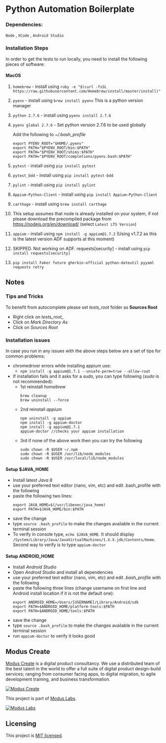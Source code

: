 # Python Automation Boilerplate

### Dependencies:
`Node` , `XCode` , `Android Studio`

### Installation Steps
In order to get the tests to run locally, you need to install the following pieces of software:

#### MacOS
1. `homebrew` - install using `ruby -e "$(curl -fsSL https://raw.githubusercontent.com/Homebrew/install/master/install)"`
2. `pyenv` - install using `brew install pyenv` This is a python version manager
3. `python 2.7.6` - install using `pyenv install 2.7.6`
4. `pyenv global 2.7.6` - Set python version 2.7.6 to be used globally
  
    Add the following to *~/.bash_profile* 
    ```# Pyenv
    export PYENV_ROOT="$HOME/.pyenv"
    export PATH="$PYENV_ROOT/bin:$PATH"
    export PATH="$PYENV_ROOT/shims:$PATH"
    export PATH="$PYENV_ROOT/completions/pyenv.bash:$PATH"
    ```
5. `pytest` - install using `pip install pytest`
6. `pytest_bdd` - install using `pip install pytest-bdd`
7. `pylint` - install using `pip install pylint`
8. `Appium-Python-Client` - install using `pip install Appium-Python-Client`
9. `carthage` - install using `brew install carthage`
10. This setup assumes that node is already installed on your system, if not please download the precompiled package from https://nodejs.org/en/download/ (select `Latest LTS Version`)
11. `appium` - install using `npm install -g appium@1.7.2` (Using v1.7.2 as this is the latest version ADF supports at this moment)
12. SKIPPED. Not working on ADF. requests[security] - install using `pip install requests[security]`    
13. `pip install Faker future gherkin-official python-dateutil pyyaml requests retry`


## Notes
### Tips and Tricks
To benefit from autocomplete please set *tests_root* folder as **Sources Root**
 - Right click on *tests_root_*
 - Click on *Mark Directory As*
 - Click on *Sources Root*

### Installation issues
In case you run in any issues with the above steps below are a set of tips for common problems:

  - chromedriver errors while installing appium use: 
    - `npm install -g appium@1.7.1 --unsafe-perm=true --allow-root`
  - If installation fails and it asks for a _sudo_, you can type following (_sudo_ is not recommended):
    - 1st reinstall _homebrew_
        ```
        brew cleanup
        brew uninstall --force
        ```
    - 2nd reinstall _appium_
        ```
        npm uninstall -g appium
        npm install -g appium-doctor
        npm install -g appium@1.7.1
        appium-doctor //checks your appium installation
        ```
    - 3rd if none of the above work then you can try the following
        ```
        sudo chown -R $USER ~/.npm
        sudo chown -R $USER /usr/lib/node_modules
        sudo chown -R $USER /usr/local/lib/node_modules
        ```  

#### Setup $JAVA_HOME
  - Install latest _Java 8_
  - use your preferred text editor (nano, vim, etc) and edit .bash_profile with the following
  - paste the following two lines:
    ``` 
    export JAVA_HOME=$(/usr/libexec/java_home)
    export PATH=$JAVA_HOME/bin:$PATH
    ```
  - save the change
  - type `source .bash_profile` to make the changes available in the current terminal session
  - To verify in console type, `echo $JAVA_HOME`. It should display `/System/Library/Java/JavaVirtualMachines/1.X.X.jdk/Contents/Home`. Second way to verify is to type `appium-doctor`

#### Setup ANDROID_HOME
  - Install _Android Studio_
  - Open _Android Studio_ and install all dependencies
  - use your preferred text editor (nano, vim, etc) and edit _.bash_profile_ with the following
  - paste the following three lines (change username on first line and Android install location if it is not the default one): 
    ```
    export ANDROID_HOME=/Users/[USERNAME]/Library/Android/sdk
    export PATH=$ANDROID_HOME/platform-tools:$PATH
    export PATH=$ANDROID_HOME/tools:$PATH
    ```
  - save the change
  - type `source .bash_profile` to make the changes available in the current terminal session
  - run `appium-doctor` to verify it looks good
  

## Modus Create

[Modus Create](https://moduscreate.com) is a digital product consultancy. We use a distributed team of the best talent in the world to offer a full suite of digital product design-build services; ranging from consumer facing apps, to digital migration, to agile development training, and business transformation.

[![Modus Create](https://res.cloudinary.com/modus-labs/image/upload/h_80/v1533109874/modus/logo-long-black.png)](https://moduscreate.com)

This project is part of [Modus Labs](https://labs.moduscreate.com).

[![Modus Labs](https://res.cloudinary.com/modus-labs/image/upload/h_80/v1531492623/labs/logo-black.png)](https://labs.moduscreate.com)

## Licensing

This project is [MIT licensed](./LICENSE).
